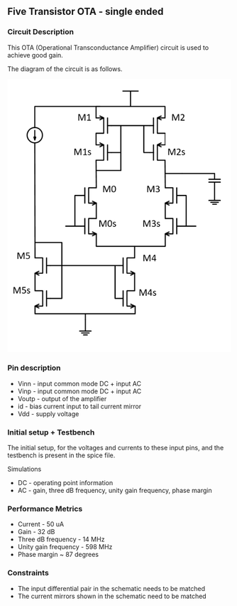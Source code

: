 ## Five Transistor OTA - single ended

### Circuit Description

This OTA (Operational Transconductance Amplifier) circuit is used to achieve good gain.

The diagram of the circuit is as follows.

![Circuit diagram](schematic.PNG)

### Pin description

* Vinn - input common mode DC + input AC
* Vinp - input common mode DC + input AC
* Voutp - output of the amplifier
* id - bias current input to tail current mirror
* Vdd - supply voltage

### Initial setup + Testbench

The initial setup, for the voltages and currents to these input pins, and the testbench is present in the spice file.

Simulations
* DC - operating point information
* AC - gain, three dB frequency, unity gain frequency, phase margin

### Performance Metrics

* Current - 50 uA
* Gain - 32 dB
* Three dB frequency - 14 MHz
* Unity gain frequency - 598 MHz
* Phase margin ~ 87 degrees

### Constraints

* The input differential pair in the schematic needs to be matched
* The current mirrors shown in the schematic need to be matched
